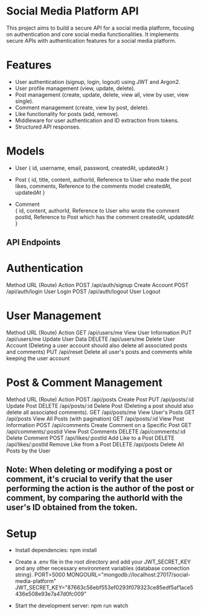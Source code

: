 # Social Media Platform API
This project aims to build a secure API for a social media platform, focusing on authentication and core social media functionalities. It implements secure APIs with authentication features for a social media platform.

# Features
- User authentication (signup, login, logout) using JWT and Argon2.
- User profile management (view, update, delete).
- Post management (create, update, delete, view all, view by user, view single).
- Comment management (create, view by post, delete).
- Like functionality for posts (add, remove).
- Middleware for user authentication and ID extraction from tokens.
- Structured API responses.

# Models
- User 
{
  id,
  username,
  email,
  password,
  createdAt,
  updatedAt
}

- Post 
{
  id,
  title,
  content,
  authorId,    Reference to User who made the post
  likes,
  comments,    Reference to the comments model
  createdAt,
  updatedAt
}

- Comment  
{
  id,
  content,
  authorId,    Reference to User who wrote the comment
  postId,      Reference to Post which has the comment
  createdAt,
  updatedAt
}

## API Endpoints
# Authentication 
Method	    URL (Route)	         Action
POST	  /api/auth/signup	   Create Account
POST	  /api/auth/login	   User Login
POST	  /api/auth/logout	   User Logout

# User Management 
Method	    URL (Route)	         Action
GET	       /api/users/me	  View User Information
PUT	       /api/users/me	  Update User Data
DELETE	   /api/users/me	  Delete User Account (Deleting a user account should also delete all associated posts and comments)
PUT	       /api/reset	      Delete all user's posts and comments while keeping the user account

# Post & Comment Management 
Method	    URL (Route)	               Action
POST	    /api/posts	              Create Post
PUT     	/api/posts/:id	          Update Post
DELETE  	/api/posts/:id	          Delete Post (Deleting a post should also delete all associated comments).
GET	        /api/posts/me	          View User's Posts
GET     	/api/posts	              View All Posts (with pagination)
GET	        /api/posts/:id	          View Post Information
POST    	/api/comments	          Create Comment on a Specific Post
GET	        /api/comments/:postid	  View Post Comments
DELETE  	/api/comments/:id	      Delete Comment
POST	    /api/likes/:postId	      Add Like to a Post
DELETE	    /api/likes/:postId	      Remove Like from a Post
DELETE	    /api/posts	              Delete All Posts by the User

## Note: When deleting or modifying a post or comment, it's crucial to verify that the user performing the action is the author of the post or comment, by comparing the authorId with the user's ID obtained from the token.

# Setup 
- Install dependencies:  npm install
- Create a .env file in the root directory and add your JWT_SECRET_KEY and any other necessary environment variables (database connection string).
PORT=5000
MONGOURL="mongodb://localhost:27017/social-media-platform"
JWT_SECRET_KEY="87663c56ebf553ef0293f079323ce85edf5af1ace5436e508e93e7a47d0fc009"

- Start the development server: npm run watch